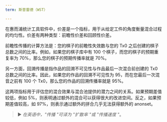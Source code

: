 ```yaml
---
term: 斯普雷德（WST）

---
```

在惠而浦统计工具软件中，价差是一个指标，用于从给定工件的角度衡量混合过程的均匀性。价差有两种类型：前瞻性价差和回顾性价差。

前瞻性传播的计算方法是：您的棋子的前瞻性失效数与您的 Tx0 之后创建的棋子总数之间的比率。例如，如果您的棋子库中有 100 个棋子，而您的棋子的预期重复率为 70%，那么您的棋子的预期传播率就是 70%。

另一方面，回溯传播是指作品的回溯不可见性与作品最后一次混合前创建的 Tx0 总数之间的比率。因此，如果您的作品的回溯不可见性为 95，而在您最后一次混音之前有 100 个 Tx0，那么您的作品的回溯传播率就是 95%。

这两项指标用于评估您的混合效果与混合池提供的潜力之间的关系。如果预期差值较低，例如 5%，则表明通过额外的混合可以获得很大的改进空间。反之，如果预期差值较高，如 97%，则表示通过额外的拼合几乎无法获得额外的 anonset。

> ► *在英语中，"传播 "可译为 "扩散率 "或 "传播速度 "*。
